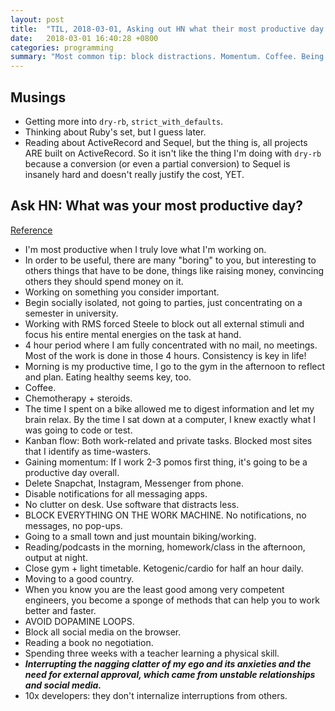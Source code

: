 ```yaml
---
layout: post
title:  "TIL, 2018-03-01, Asking out HN what their most productive day was."
date:   2018-03-01 16:40:28 +0800
categories: programming
summary: "Most common tip: block distractions. Momentum. Coffee. Being around better engineers. Not internalizing interruptions."
---
```


## Musings

- Getting more into `dry-rb`, `strict_with_defaults`.
- Thinking about Ruby's set, but I guess later.
- Reading about ActiveRecord and Sequel, but the thing is, all projects ARE built on ActiveRecord. So it isn't like the thing I'm doing with `dry-rb` because a conversion (or even a partial conversion) to Sequel is insanely hard and doesn't really justify the cost, YET.

## Ask HN: What was your most productive day?
[Reference](https://news.ycombinator.com/item?id=16491295)

- I'm most productive when I truly love what I'm working on.
- In order to be useful, there are many "boring" to you, but interesting to others things that have to be done, things like raising money, convincing others they should spend money on it.
- Working on something you consider important.
- Begin socially isolated, not going to parties, just concentrating on a semester in university.
- Working with RMS forced Steele to block out all external stimuli and focus his entire mental energies on the task at hand.
- 4 hour period where I am fully concentrated with no mail, no meetings. Most of the work is done in those 4 hours. Consistency is key in life!
- Morning is my productive time, I go to the gym in the afternoon to reflect and plan. Eating healthy seems key, too.
- Coffee.
- Chemotherapy + steroids.
- The time I spent on a bike allowed me to digest information and let my brain relax. By the time I sat down at a computer, I knew exactly what I was going to code or test.
- Kanban flow: Both work-related and private tasks. Blocked most sites that I identify as time-wasters.
- Gaining momentum: If I work 2-3 pomos first thing, it's going to be a productive day overall.
- Delete Snapchat, Instagram, Messenger from phone.
- Disable notifications for all messaging apps.
- No clutter on desk. Use software that distracts less.
- BLOCK EVERYTHING ON THE WORK MACHINE. No notifications, no messages, no pop-ups.
- Going to a small town and just mountain biking/working.
- Reading/podcasts in the morning, homework/class in the afternoon, output at night.
- Close gym + light timetable. Ketogenic/cardio for half an hour daily.
- Moving to a good country.
- When you know you are the least good among very competent engineers, you become a sponge of methods that can help you to work better and faster.
- AVOID DOPAMINE LOOPS.
- Block all social media on the browser.
- Reading a book no negotiation.
- Spending three weeks with a teacher learning a physical skill.
- ***Interrupting the nagging clatter of my ego and its anxieties and the need for external approval, which came from unstable relationships and social media.***
- 10x developers: they don't internalize interruptions from others.
